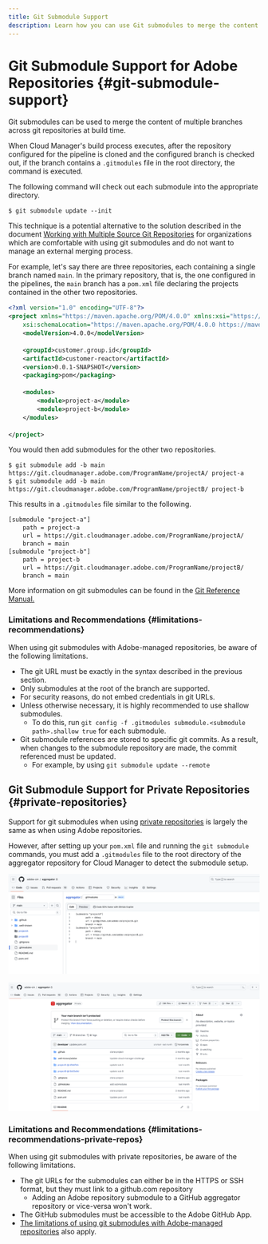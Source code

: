 ```yaml
---
title: Git Submodule Support
description: Learn how you can use Git submodules to merge the content of multiple branches across git repositories at build time.
---
```


# Git Submodule Support for Adobe Repositories {#git-submodule-support}

Git submodules can be used to merge the content of multiple branches across git repositories at build time.

When Cloud Manager's build process executes, after the repository configured for the pipeline is cloned and the configured branch is checked out, if the branch contains a `.gitmodules` file in the root directory, the command is executed.

The following command will check out each submodule into the appropriate directory. 

```
$ git submodule update --init
```

This technique is a potential alternative to the solution described in the document [Working with Multiple Source Git Repositories](/help/implementing/cloud-manager/managing-code/working-with-multiple-source-git-repositories.md) for organizations which are comfortable with using git submodules and do not want to manage an external merging process.

For example, let's say there are three repositories, each containing a single branch named `main`. In the primary repository, that is, the one configured in the pipelines, the `main` branch has a `pom.xml` file declaring the projects contained in the other two repositories.

```xml
<?xml version="1.0" encoding="UTF-8"?>
<project xmlns="https://maven.apache.org/POM/4.0.0" xmlns:xsi="https://www.w3.org/2001/XMLSchema-instance"
    xsi:schemaLocation="https://maven.apache.org/POM/4.0.0 https://maven.apache.org/maven-v4_0_0.xsd">
    <modelVersion>4.0.0</modelVersion>
   
    <groupId>customer.group.id</groupId>
    <artifactId>customer-reactor</artifactId>
    <version>0.0.1-SNAPSHOT</version>
    <packaging>pom</packaging>
   
    <modules>
        <module>project-a</module>
        <module>project-b</module>
    </modules>
   
</project>
```

You would then add submodules for the other two repositories.

```shell
$ git submodule add -b main https://git.cloudmanager.adobe.com/ProgramName/projectA/ project-a
$ git submodule add -b main https://git.cloudmanager.adobe.com/ProgramName/projectB/ project-b
```

This results in a `.gitmodules` file similar to the following.

```text
[submodule "project-a"]
    path = project-a
    url = https://git.cloudmanager.adobe.com/ProgramName/projectA/
    branch = main
[submodule "project-b"]
    path = project-b
    url = https://git.cloudmanager.adobe.com/ProgramName/projectB/
    branch = main
```

More information on git submodules can be found in the [Git Reference Manual.](https://git-scm.com/book/en/v2/Git-Tools-Submodules)

### Limitations and Recommendations {#limitations-recommendations}

When using git submodules with Adobe-managed repositories, be aware of the following limitations.

* The git URL must be exactly in the syntax described in the previous section.
* Only submodules at the root of the branch are supported.
* For security reasons, do not embed credentials in git URLs.
* Unless otherwise necessary, it is highly recommended to use shallow submodules.
  * To do this, run `git config -f .gitmodules submodule.<submodule path>.shallow true` for each submodule.
* Git submodule references are stored to specific git commits. As a result, when changes to the submodule repository are made, the commit referenced must be updated.
  * For example, by using `git submodule update --remote`

## Git Submodule Support for Private Repositories {#private-repositories}

Support for git submodules when using [private repositories](private-repositories.md) is largely the same as when using Adobe repositories.

However, after setting up your `pom.xml` file and running the `git submodule` commands, you must add a `.gitmodules` file to the root directory of the aggregator repository for Cloud Manager to detect the submodule setup.

![.gitmodules file](assets/gitmodules.png)

![Aggregator](assets/aggregator.png)

### Limitations and Recommendations {#limitations-recommendations-private-repos}

When using git submodules with private repositories, be aware of the following limitations.

* The git URLs for the submodules can either be in the HTTPS or SSH format, but they must link to a github.com repository
   * Adding an Adobe repository submodule to a GitHub aggregator repository or vice-versa won't work.
* The GitHub submodules must be accessible to the Adobe GitHub App.
* [The limitations of using git submodules with Adobe-managed repositories](#limitations-recommendations) also apply.
